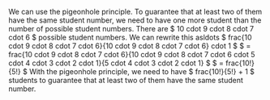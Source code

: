 We can use the pigeonhole principle. To guarantee that at least two of them have the same student number, we need to have one more student than the number of possible student numbers.
There are $ 10 cdot 9 cdot 8 cdot 7 cdot 6 $ possible student numbers.
We can rewrite this asldots
$ frac{10 cdot 9 cdot 8 cdot 7 cdot 6}{10 cdot 9 cdot 8 cdot 7 cdot 6} cdot 1 $
$ = frac{10 cdot 9 cdot 8 cdot 7 cdot 6}{10 cdot 9 cdot 8 cdot 7 cdot 6 cdot 5 cdot 4 cdot 3 cdot 2 cdot 1}{5 cdot 4 cdot 3 cdot 2 cdot 1} $
$ = frac{10!}{5!} $
With the pigeonhole principle, we need to have $ frac{10!}{5!} + 1 $ students to guarantee that at least two of them have the same student number.
